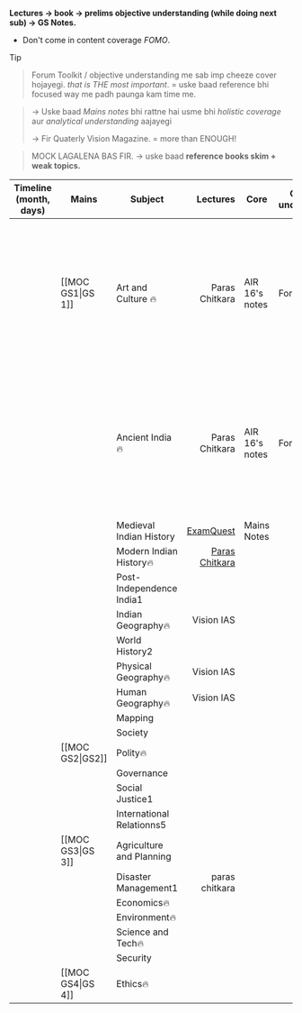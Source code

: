 **Lectures → book → prelims objective understanding (while doing next sub) → GS Notes.**
- Don't come in content coverage *FOMO*.
> [!tip]
> >Forum Toolkit / objective understanding me sab imp cheeze cover hojayegi. *that is THE most important*. = uske baad reference bhi focused way me padh paunga kam time me.
>
> >→ Uske baad *Mains notes* bhi rattne hai usme bhi *holistic coverage* aur *analytical understanding* aajayegi
> >
> >→ Fir Quaterly Vision Magazine. = more than ENOUGH! 
>
> >MOCK LAGALENA BAS FIR.
> > → uske baad **reference books skim + weak topics.**

| **Timeline** (month, days) | **Mains**         | **Subject**               |                                                                                     **Lectures** | **Core**       | **Objective understanding** | **Strategy**                                                                                                        |                        **Reference**                         |     |     |     |
| -------------------------- | ----------------- | ------------------------- | -----------------------------------------------------------------------------------------------: | -------------- | --------------------------- | ------------------------------------------------------------------------------------------------------------------- | :----------------------------------------------------------: | --- | --- | --- |
|                            | [[MOC GS1\|GS 1]] | Art and Culture 🔥        |                                                                                   Paras Chitkara | AIR 16's notes | Forum Toolkit               | > *Paras Chitkara* = for PYQs and Familiarity.<br><br>> *AIR 16 Notes* = tried and tested. (Vision Class notes hai) | NCERTs:<br><br>1. Knowledge traditions, <br><br>2. fine arts |     |     |     |
|                            |                   | Ancient India🔥           |                                                                                   Paras Chitkara | AIR 16's notes | Forum toolkit               | > *Paras Chitkara* = for PYQs and Familiarity.<br><br>> *AIR 16 Notes* = tried and tested. (Vision Class notes hai) |                    New NCERT 12th part 1                     |     |     |     |
|                            |                   | Medieval Indian History   |          [ExamQuest](https://www.youtube.com/watch?v=98UyPQjCfOc&ab_channel=ExamQuestIASAcademy) | Mains Notes    |                             |                                                                                                                     |                                                              |     |     |     |
|                            |                   | Modern Indian History🔥   | [Paras Chitkara](https://www.youtube.com/watch?v=rJbEW3Zk5kQ&ab_channel=ThinQIASbyParasChitkara) |                |                             |                                                                                                                     |                                                              |     |     |     |
|                            |                   | Post- Independence India1 |                                                                                                  |                |                             |                                                                                                                     |                                                              |     |     |     |
|                            |                   | Indian Geography🔥        |                                                                                       Vision IAS |                |                             |                                                                                                                     |                                                              |     |     |     |
|                            |                   | World History2            |                                                                                                  |                |                             |                                                                                                                     |                                                              |     |     |     |
|                            |                   | Physical Geography🔥      |                                                                                       Vision IAS |                |                             |                                                                                                                     |                                                              |     |     |     |
|                            |                   | Human Geography🔥         |                                                                                       Vision IAS |                |                             |                                                                                                                     |                                                              |     |     |     |
|                            |                   | Mapping                   |                                                                                                  |                |                             |                                                                                                                     |                                                              |     |     |     |
|                            |                   | Society                   |                                                                                                  |                |                             |                                                                                                                     |                                                              |     |     |     |
|                            | [[MOC GS2\|GS2]]  | Polity🔥                  |                                                                                                  |                |                             |                                                                                                                     |                                                              |     |     |     |
|                            |                   | Governance                |                                                                                                  |                |                             |                                                                                                                     |                                                              |     |     |     |
|                            |                   | Social Justice1           |                                                                                                  |                |                             |                                                                                                                     |                                                              |     |     |     |
|                            |                   | International Relationns5 |                                                                                                  |                |                             |                                                                                                                     |                                                              |     |     |     |
|                            | [[MOC GS3\|GS 3]] | Agriculture and Planning  |                                                                                                  |                |                             |                                                                                                                     |                                                              |     |     |     |
|                            |                   | Disaster Management1      |                                                                                   paras chitkara |                |                             |                                                                                                                     |                                                              |     |     |     |
|                            |                   | Economics🔥               |                                                                                                  |                |                             |                                                                                                                     |                                                              |     |     |     |
|                            |                   | Environment🔥             |                                                                                                  |                |                             |                                                                                                                     |                                                              |     |     |     |
|                            |                   | Science and Tech🔥        |                                                                                                  |                |                             |                                                                                                                     |                                                              |     |     |     |
|                            |                   | Security                  |                                                                                                  |                |                             |                                                                                                                     |                                                              |     |     |     |
|                            | [[MOC GS4\|GS 4]] | Ethics🔥                  |                                                                                                  |                |                             |                                                                                                                     |                                                              |     |     |     |
